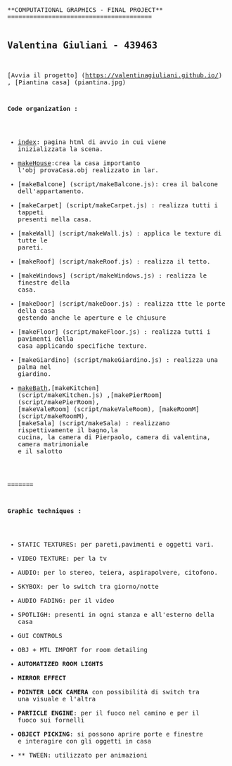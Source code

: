 
<!-- saved from url=(0081)https://raw.githubusercontent.com/cvdlab-cg/438541/master/final-project/Readme.md -->
<html><head><meta http-equiv="Content-Type" content="text/html; charset=UTF-8"></head><body><pre style="word-wrap: break-word; white-space: pre-wrap;">**COMPUTATIONAL GRAPHICS - FINAL PROJECT**
=======================================

Valentina Giuliani - 439463
--------------------------

[Avvia il progetto] (https://valentinagiuliani.github.io/)
, [Piantina casa] (piantina.jpg)

**Code organization :**

* [index](index.html): pagina html di avvio in cui viene inizializzata la scena.
* [makeHouse](script/makeHouse.js):crea la casa importanto l'obj provaCasa.obj realizzato in lar.
* [makeBalcone] (script/makeBalcone.js): crea il balcone dell'appartamento.
* [makeCarpet] (script/makeCarpet.js) : realizza tutti i tappeti presenti nella casa.
* [makeWall] (script/makeWall.js) : applica le texture di tutte le pareti.
* [makeRoof] (script/makeRoof.js) : realizza il tetto.
* [makeWindows] (script/makeWindows.js) : realizza le finestre della casa.
* [makeDoor] (script/makeDoor.js) : realizza ttte le porte della casa gestendo anche le aperture e le chiusure
* [makeFloor] (script/makeFloor.js) : realizza tutti i pavimenti della casa applicando specifiche texture.
* [makeGiardino] (script/makeGiardino.js) : realizza una palma nel giardino.
* [makeBath](script/makeBath.js),[makeKitchen] (script/makeKitchen.js) ,[makePierRoom] (script/makePierRoom), [makeValeRoom] (script/makeValeRoom), [makeRoomM] (script/makeRoomM), [makeSala] (script/makeSala) : realizzano rispettivamente il bagno,la cucina, la camera di Pierpaolo, camera di valentina, camera matrimoniale e il salotto

=======

**Graphic techniques :**

* STATIC TEXTURES: per pareti,pavimenti e oggetti vari.
* VIDEO TEXTURE: per la tv
* AUDIO: per lo stereo, teiera, aspirapolvere, citofono.
* SKYBOX: per lo switch tra giorno/notte
* AUDIO FADING: per il video
* SPOTLIGH: presenti in ogni stanza e all'esterno della casa
* GUI CONTROLS
* OBJ + MTL IMPORT for room detailing
* **AUTOMATIZED ROOM LIGHTS** 
* **MIRROR EFFECT** 
* **POINTER LOCK CAMERA**  con possibilità di switch tra una visuale e l'altra
* **PARTICLE ENGINE**: per il fuoco nel camino e per il fuoco sui fornelli
* **OBJECT PICKING**: si possono aprire porte e finestre e interagire con gli oggetti in casa
* ** TWEEN: utilizzato per animazioni

</pre></body></html>